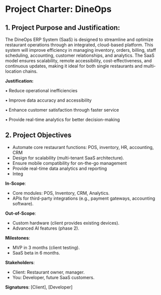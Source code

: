 # Project Charter: DineOps  

## 1. Project Purpose and Justification:
The DineOps ERP System (SaaS) is designed to streamline and optimize restaurant operations through an integrated, cloud-based platform. This system will improve efficiency in managing inventory, orders, billing, staff scheduling, accounting, customer relationships, and analytics. The SaaS model ensures scalability, remote accessibility, cost-effectiveness, and continuous updates, making it ideal for both single restaurants and multi-location chains.

**Justification:**

•  Reduce operational inefficiencies

•  Improve data accuracy and accessibility

•  Enhance customer satisfaction through faster service

•  Provide real-time analytics for better decision-making

## 2. Project Objectives
- Automate core restaurant functions: POS, inventory, HR, accounting, CRM  
- Design for scalability (multi-tenant SaaS architecture).  
- Ensure mobile compatibility for on-the-go management
- Provide real-time data analytics and reporting
- Integ

**In-Scope**:  
- Core modules: POS, Inventory, CRM, Analytics.  
- APIs for third-party integrations (e.g., payment gateways, accounting software).  

**Out-of-Scope**:  
- Custom hardware (client provides existing devices).  
- Advanced AI features (phase 2).  

**Milestones**:  
- MVP in 3 months (client testing).  
- SaaS beta in 6 months.  

**Stakeholders**:  
- Client: Restaurant owner, manager.  
- You: Developer, future SaaS customers.  

**Signatures**: [Client], [Developer]  
<!--stackedit_data:
eyJoaXN0b3J5IjpbLTk2NzQ0OTQ1NiwtODE4MTIyOTAzLC0xMD
U2MjIyMjYxLC05NTMwNzM1OTQsLTE5NTg1NjYzMzVdfQ==
-->